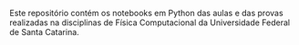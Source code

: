 Este repositório contém os notebooks em Python das aulas e das provas realizadas na disciplinas de Física Computacional da Universidade Federal de Santa Catarina.
